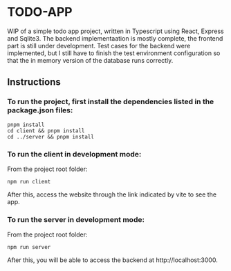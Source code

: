 # TODO-APP

WIP of a simple todo app project, written in Typescript using React, Express and Sqlite3.
The backend implementaation is mostly complete, the frontend part is still under development.
Test cases for the backend were implemented, but I still have to finish the test environment
configuration so that the in memory version of the database runs correctly.

## Instructions

### To run the project, first install the dependencies listed in the package.json files:

```
pnpm install
cd client && pnpm install
cd ../server && pnpm install
```

### To run the client in development mode:

From the project root folder:

```
npm run client
```

After this, access the website through the link indicated by vite to see the app.

### To run the server in development mode:

From the project root folder:

```
npm run server
```

After this, you will be able to access the backend at http://localhost:3000.
